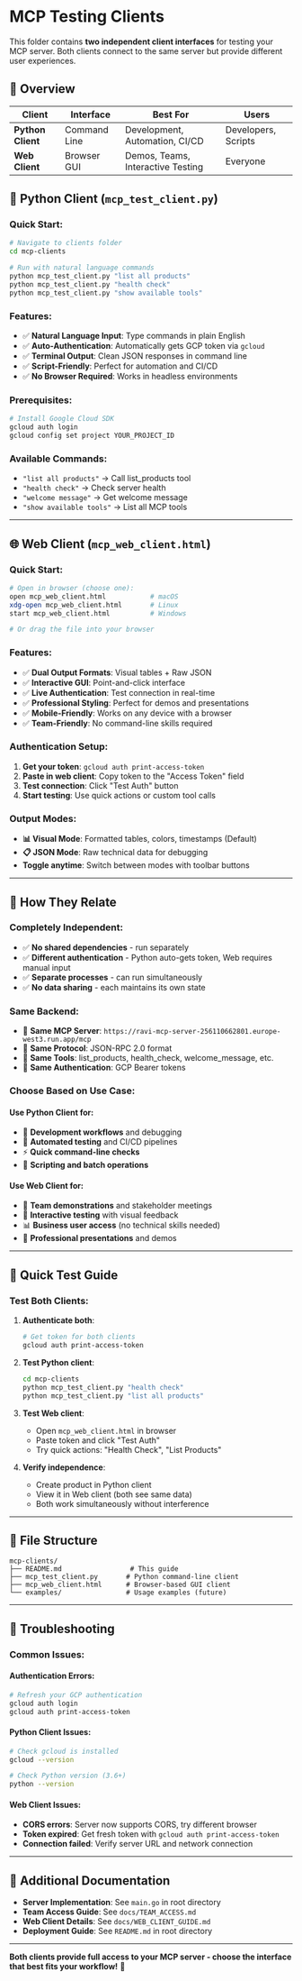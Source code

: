 # MCP Testing Clients

This folder contains **two independent client interfaces** for testing your MCP server. Both clients connect to the same server but provide different user experiences.

## 🎯 **Overview**

| Client | Interface | Best For | Users |
|--------|-----------|----------|-------|
| **Python Client** | Command Line | Development, Automation, CI/CD | Developers, Scripts |
| **Web Client** | Browser GUI | Demos, Teams, Interactive Testing | Everyone |

## 🐍 **Python Client** (`mcp_test_client.py`)

### **Quick Start:**
```bash
# Navigate to clients folder
cd mcp-clients

# Run with natural language commands
python mcp_test_client.py "list all products"
python mcp_test_client.py "health check"
python mcp_test_client.py "show available tools"
```

### **Features:**
- ✅ **Natural Language Input**: Type commands in plain English
- ✅ **Auto-Authentication**: Automatically gets GCP token via `gcloud`
- ✅ **Terminal Output**: Clean JSON responses in command line
- ✅ **Script-Friendly**: Perfect for automation and CI/CD
- ✅ **No Browser Required**: Works in headless environments

### **Prerequisites:**
```bash
# Install Google Cloud SDK
gcloud auth login
gcloud config set project YOUR_PROJECT_ID
```

### **Available Commands:**
- `"list all products"` → Call list_products tool
- `"health check"` → Check server health
- `"welcome message"` → Get welcome message
- `"show available tools"` → List all MCP tools

---

## 🌐 **Web Client** (`mcp_web_client.html`)

### **Quick Start:**
```bash
# Open in browser (choose one):
open mcp_web_client.html           # macOS
xdg-open mcp_web_client.html       # Linux
start mcp_web_client.html          # Windows

# Or drag the file into your browser
```

### **Features:**
- ✅ **Dual Output Formats**: Visual tables + Raw JSON
- ✅ **Interactive GUI**: Point-and-click interface
- ✅ **Live Authentication**: Test connection in real-time
- ✅ **Professional Styling**: Perfect for demos and presentations
- ✅ **Mobile-Friendly**: Works on any device with a browser
- ✅ **Team-Friendly**: No command-line skills required

### **Authentication Setup:**
1. **Get your token**: `gcloud auth print-access-token`
2. **Paste in web client**: Copy token to the "Access Token" field
3. **Test connection**: Click "Test Auth" button
4. **Start testing**: Use quick actions or custom tool calls

### **Output Modes:**
- **📊 Visual Mode**: Formatted tables, colors, timestamps (Default)
- **📋 JSON Mode**: Raw technical data for debugging
- **Toggle anytime**: Switch between modes with toolbar buttons

---

## 🔄 **How They Relate**

### **Completely Independent:**
- ✅ **No shared dependencies** - run separately
- ✅ **Different authentication** - Python auto-gets token, Web requires manual input
- ✅ **Separate processes** - can run simultaneously
- ✅ **No data sharing** - each maintains its own state

### **Same Backend:**
- 🎯 **Same MCP Server**: `https://ravi-mcp-server-256110662801.europe-west3.run.app/mcp`
- 🎯 **Same Protocol**: JSON-RPC 2.0 format
- 🎯 **Same Tools**: list_products, health_check, welcome_message, etc.
- 🎯 **Same Authentication**: GCP Bearer tokens

### **Choose Based on Use Case:**

#### Use **Python Client** for:
- 🔧 **Development workflows** and debugging
- 🤖 **Automated testing** and CI/CD pipelines
- ⚡ **Quick command-line checks**
- 📝 **Scripting and batch operations**

#### Use **Web Client** for:
- 👥 **Team demonstrations** and stakeholder meetings
- 🎨 **Interactive testing** with visual feedback
- 📊 **Business user access** (no technical skills needed)
- 🚀 **Professional presentations** and demos

---

## 🚀 **Quick Test Guide**

### **Test Both Clients:**

1. **Authenticate both**:
   ```bash
   # Get token for both clients
   gcloud auth print-access-token
   ```

2. **Test Python client**:
   ```bash
   cd mcp-clients
   python mcp_test_client.py "health check"
   python mcp_test_client.py "list all products"
   ```

3. **Test Web client**:
   - Open `mcp_web_client.html` in browser
   - Paste token and click "Test Auth"
   - Try quick actions: "Health Check", "List Products"

4. **Verify independence**:
   - Create product in Python client
   - View it in Web client (both see same data)
   - Both work simultaneously without interference

---

## 📁 **File Structure**

```
mcp-clients/
├── README.md                 # This guide
├── mcp_test_client.py       # Python command-line client
├── mcp_web_client.html      # Browser-based GUI client
└── examples/                # Usage examples (future)
```

---

## 🔧 **Troubleshooting**

### **Common Issues:**

#### Authentication Errors:
```bash
# Refresh your GCP authentication
gcloud auth login
gcloud auth print-access-token
```

#### Python Client Issues:
```bash
# Check gcloud is installed
gcloud --version

# Check Python version (3.6+)
python --version
```

#### Web Client Issues:
- **CORS errors**: Server now supports CORS, try different browser
- **Token expired**: Get fresh token with `gcloud auth print-access-token`
- **Connection failed**: Verify server URL and network connection

---

## 📖 **Additional Documentation**

- **Server Implementation**: See `main.go` in root directory
- **Team Access Guide**: See `docs/TEAM_ACCESS.md`
- **Web Client Details**: See `docs/WEB_CLIENT_GUIDE.md`
- **Deployment Guide**: See `README.md` in root directory

---

**Both clients provide full access to your MCP server - choose the interface that best fits your workflow!** 🎯
